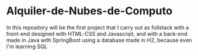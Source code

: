 # Alquiler-de-Nubes-de-Computo

In this repository will be the first project that I carry out as fullstack with a front-end designed with HTML-CSS and Javascript, and with a back-end made in Java with SpringBoot using a database made in H2, because even I'm learning SQL
